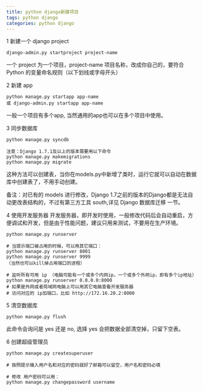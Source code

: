 ```yaml
---
title: python django新建项目
tags: python django
categories: python django
---
```


1 新建一个 django project

```
django-admin.py startproject project-name
```
一个 project 为一个项目，project-name 项目名称，改成你自己的，要符合Python 的变量命名规则（以下划线或字母开头）


2 新建 app

```
python manage.py startapp app-name
或 django-admin.py startapp app-name
```
一般一个项目有多个app, 当然通用的app也可以在多个项目中使用。

3 同步数据库

```
python manage.py syncdb
 
注意：Django 1.7.1及以上的版本需要用以下命令
python manage.py makemigrations
python manage.py migrate
```
这种方法可以创建表，当你在models.py中新增了类时，运行它就可以自动在数据库中创建表了，不用手动创建。

备注：对已有的 models 进行修改，Django 1.7之前的版本的Django都是无法自动更改表结构的，不过有第三方工具 south,详见 Django 数据库迁移 一节。

4 使用开发服务器
开发服务器，即开发时使用，一般修改代码后会自动重启，方便调试和开发，但是由于性能问题，建议只用来测试，不要用在生产环境。

```
python manage.py runserver
 
# 当提示端口被占用的时候，可以用其它端口：
python manage.py runserver 8001
python manage.py runserver 9999
（当然也可以kill掉占用端口的进程）
 
# 监听所有可用 ip （电脑可能有一个或多个内网ip，一个或多个外网ip，即有多个ip地址）
python manage.py runserver 0.0.0.0:8000
# 如果是外网或者局域网电脑上可以用其它电脑查看开发服务器
# 访问对应的 ip加端口，比如 http://172.16.20.2:8000
```

 5 清空数据库

```
python manage.py flush
```
此命令会询问是 yes 还是 no, 选择 yes 会把数据全部清空掉，只留下空表。

6  创建超级管理员

```
python manage.py createsuperuser
 
# 按照提示输入用户名和对应的密码就好了邮箱可以留空，用户名和密码必填
 
# 修改 用户密码可以用：
python manage.py changepassword username
```


